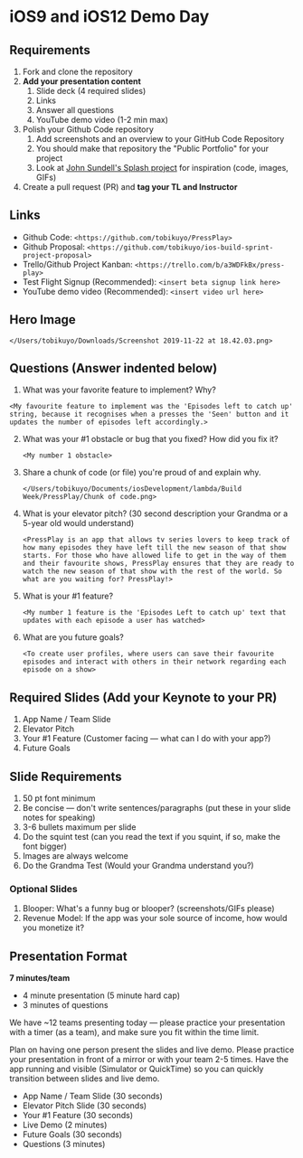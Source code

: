 # iOS9 and iOS12 Demo Day

## Requirements

1. Fork and clone the repository
2. **Add your presentation content**
    1. Slide deck (4 required slides)
    2. Links
    3. Answer all questions 
    4. YouTube demo video (1-2 min max)
3. Polish your Github Code repository
    1. Add screenshots and an overview to your GitHub Code Repository
    2. You should make that repository the "Public Portfolio" for your project
    3. Look at [John Sundell's Splash project](https://github.com/JohnSundell/Splash) for inspiration (code, images, GIFs)
4. Create a pull request (PR) and **tag your TL and Instructor**

## Links

* Github Code: `<https://github.com/tobikuyo/PressPlay>`
* Github Proposal: `<https://github.com/tobikuyo/ios-build-sprint-project-proposal>`
* Trello/Github Project Kanban: `<https://trello.com/b/a3WDFkBx/press-play>`
* Test Flight Signup (Recommended): `<insert beta signup link here>`
* YouTube demo video (Recommended): `<insert video url here>`

## Hero Image

`</Users/tobikuyo/Downloads/Screenshot 2019-11-22 at 18.42.03.png>`

## Questions (Answer indented below)

1. What was your favorite feature to implement? Why?

`<My favourite feature to implement was the 'Episodes left to catch up' string, because it recognises when a presses the 'Seen' button and it updates the number of episodes left accordingly.>`

2. What was your #1 obstacle or bug that you fixed? How did you fix it?

    `<My number 1 obstacle>`
  
3. Share a chunk of code (or file) you're proud of and explain why.

    `</Users/tobikuyo/Documents/iosDevelopment/lambda/Build Week/PressPlay/Chunk of code.png>`
  
4. What is your elevator pitch? (30 second description your Grandma or a 5-year old would understand)

    `<PressPlay is an app that allows tv series lovers to keep track of how many episodes they have left till the new season of that show starts. For those who have allowed life to get in the way of them and their favourite shows, PressPlay ensures that they are ready to watch the new season of that show with the rest of the world. So what are you waiting for? PressPlay!>`
  
5. What is your #1 feature?

    `<My number 1 feature is the 'Episodes Left to catch up' text that updates with each episode a user has watched>`
  
6. What are you future goals?

    `<To create user profiles, where users can save their favourite episodes and interact with others in their network regarding each episode on a show>`

## Required Slides (Add your Keynote to your PR)

1. App Name / Team Slide
2. Elevator Pitch
3. Your #1 Feature (Customer facing — what can I do with your app?)
4. Future Goals

## Slide Requirements

1. 50 pt font minimum
2. Be concise — don't write sentences/paragraphs (put these in your slide notes for speaking)
3. 3-6 bullets maximum per slide
4. Do the squint test (can you read the text if you squint, if so, make the font bigger)
6. Images are always welcome
7. Do the Grandma Test (Would your Grandma understand you?)

### Optional Slides

1. Blooper: What's a funny bug or blooper? (screenshots/GIFs please)
2. Revenue Model: If the app was your sole source of income, how would you monetize it?

## Presentation Format

**7 minutes/team**

* 4 minute presentation (5 minute hard cap)
* 3 minutes of questions

We have ~12 teams presenting today — please practice your presentation with a timer (as a team), and make sure you fit within the time limit.

Plan on having one person present the slides and live demo. Please practice your presentation in front of a mirror or with your team 2-5 times. Have the app running and visible (Simulator or QuickTime) so you can quickly transition between slides and live demo.

* App Name / Team Slide (30 seconds)
* Elevator Pitch Slide (30 seconds)
* Your #1 Feature (30 seconds)
* Live Demo (2 minutes)
* Future Goals (30 seconds)
* Questions (3 minutes)
